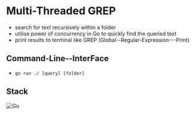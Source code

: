 # Multi-Threaded GREP

* search for text recursively within a folder
* utilise power of concurrency in Go to quickly find the queried text
* print results to terminal like GREP (Global--Regular-Expression---Print)

## Command-Line--InterFace

* `go run ./ [query] [folder]`

## Stack

![Go](https://img.shields.io/badge/-Go-79D4FD?style=flat-square&logo=go&logoColor=black)